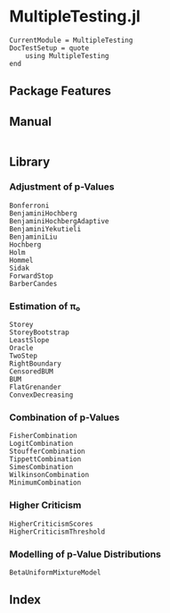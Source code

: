 # MultipleTesting.jl

```@meta
CurrentModule = MultipleTesting
DocTestSetup = quote
    using MultipleTesting
end
```


## Package Features

## Manual

```@contents
```

## Library

### Adjustment of p-Values

```@docs
Bonferroni
BenjaminiHochberg
BenjaminiHochbergAdaptive
BenjaminiYekutieli
BenjaminiLiu
Hochberg
Holm
Hommel
Sidak
ForwardStop
BarberCandes
```

### Estimation of π₀

```@docs
Storey
StoreyBootstrap
LeastSlope
Oracle
TwoStep
RightBoundary
CensoredBUM
BUM
FlatGrenander
ConvexDecreasing
```

### Combination of p-Values

```@docs
FisherCombination
LogitCombination
StoufferCombination
TippettCombination
SimesCombination
WilkinsonCombination
MinimumCombination
```

### Higher Criticism

```@docs
HigherCriticismScores
HigherCriticismThreshold
```

### Modelling of p-Value Distributions

```@docs
BetaUniformMixtureModel
```


## Index

```@index
```
